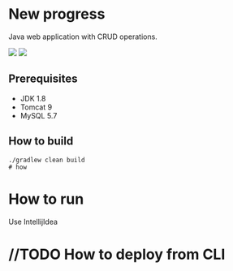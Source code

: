 # New progress
Java web application with CRUD operations.

![](https://imgur.com/7nJrfHN.gif)
![](https://imgur.com/okabf03.gif)
## Prerequisites
* JDK 1.8
* Tomcat 9
* MySQL 5.7

## How to build
    ./gradlew clean build
    # how 
# How to run
Use IntellijIdea

# //TODO  How to deploy from CLI



    
    
      

